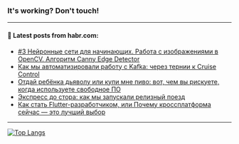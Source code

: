 ### It's working? Don't touch!

---
<!--
#### 🛠️ Technical stack:

![C++](https://img.shields.io/badge/C++-informational?logo=c%2B%2B&style=flat&logoColor=white&color=9C033A)
![Java](https://img.shields.io/badge/Java-informational?logo=java&style=flat&logoColor=white&color=007396)
![Kotlin](https://img.shields.io/badge/Kotlin-informational?logo=Kotlin&style=flat&logoColor=white&color=0095D5)
![JS](https://img.shields.io/badge/JS-informational?logo=javaScript&style=flat&logoColor=black&color=F7Df1E) <br>
![HTML5](https://img.shields.io/badge/HTML5-informational?logo=html5&style=flat&logoColor=white&color=E34F26)
![CSS3](https://img.shields.io/badge/CSS3-informational?logo=css3&style=flat&logoColor=white&color=157286)
![Sass](https://img.shields.io/badge/Saas-informational?logo=sass&style=flat&logoColor=white&color=hotpink)
![PHP](https://img.shields.io/badge/PHP-informational?logo=php&style=flat&logoColor=white&color=777BB4) <br>
![WebPAck](https://img.shields.io/badge/WebPack-informational?logo=webPack&style=flat&logoColor=white&color=FF6F00)
![Bootstrap](https://img.shields.io/badge/Bootstrap-informational?logo=Bootstrap&style=flat&logoColor=white&color=7952B3)
![MySQL](https://img.shields.io/badge/MySQL-informational?logo=MySQL&style=flat&logoColor=white&color=00f) <br>
![NodeJS](https://img.shields.io/badge/NodeJS-informational?logo=node.js&style=flat&logoColor=white&color=43853D)
![Spring](https://img.shields.io/badge/Spring-informational?logo=Spring&style=flat&logoColor=white&color=0A9EDC)
![Angular](https://img.shields.io/badge/Vue-informational?logo=vue.js&style=flat&logoColor=white&color=red)
![Git](https://img.shields.io/badge/Git-informational?logo=git&style=flat&logoColor=white&color=darkorange)

___
-->

#### 💬 Latest posts from habr.com:

<!-- BLOG-POST-LIST:START -->
- [#3 Нейронные сети для начинающих. Работа с изображениями в OpenCV. Алгоритм Canny Edge Detector](https://habr.com/ru/post/694994/?utm_source=habrahabr&utm_medium=rss&utm_campaign=694994)
- [Как мы автоматизировали работу с Kafka: через тернии к Cruise Control](https://habr.com/ru/post/694030/?utm_source=habrahabr&utm_medium=rss&utm_campaign=694030)
- [Отдай ребёнка дьяволу или купи мне пиво: вот, чем вы рискуете, когда используете свободное ПО](https://habr.com/ru/post/695606/?utm_source=habrahabr&utm_medium=rss&utm_campaign=695606)
- [Экспресс до стора: как мы запускали релизный поезд](https://habr.com/ru/post/695580/?utm_source=habrahabr&utm_medium=rss&utm_campaign=695580)
- [Как стать Flutter-разработчиком, или Почему кроссплатформа сейчас — это лучший выбор](https://habr.com/ru/post/695568/?utm_source=habrahabr&utm_medium=rss&utm_campaign=695568)
<!-- BLOG-POST-LIST:END -->

---

[![Top Langs](https://github-readme-stats.vercel.app/api/top-langs/?username=zloylis&layout=compact&hide_border=true&theme=dracula)](https://github.com/zloylis)
